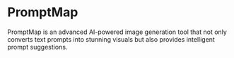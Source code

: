 # PromptMap
PromptMap is an advanced AI-powered image generation tool that not only converts text prompts into stunning visuals but also provides intelligent prompt suggestions.
